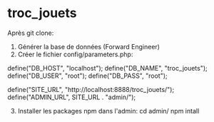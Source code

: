 # troc_jouets

Après git clone:

1. Générer la base de données (Forward Engineer)
2. Créer le fichier config/parameters.php:

define("DB_HOST", "localhost");
define("DB_NAME", "troc_jouets");
define("DB_USER", "root");
define("DB_PASS", "root");


define("SITE_URL", "http://localhost:8888/troc_jouets/");
define("ADMIN_URL", SITE_URL . "admin/");

3. Installer les packages npm dans l'admin:
        cd admin/
        npm intall




